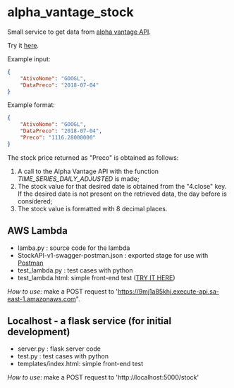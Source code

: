 # alpha_vantage_stock
Small service to get data from [alpha vantage API](https://www.alphavantage.co/documentation/).

Try it [here](https://jeromevonk.github.io/other/test_lambda.html).

Example input:

```json
{
	"AtivoNome": "GOOGL",
	"DataPreco": "2018-07-04"
}
```

Example format:

```json
{
	"AtivoNome": "GOOGL",
	"DataPreco": "2018-07-04",
	"Preco": "1116.28000000"
}
```

The stock price returned as "Preco" is obtained as follows:

1. A call to the Alpha Vantage API with the function *TIME_SERIES_DAILY_ADJUSTED* is made;
2. The stock value for that desired date is obtained from the "4.close" key. If the desired date is not present on the retrieved data, the day before is considered;
3. The stock value is formatted with 8 decimal places.


## AWS Lambda

- lamba.py : source code for the lambda
- StockAPI-v1-swagger-postman.json : exported stage for use with [Postman](https://www.getpostman.com/)
- test_lambda.py : test cases with python
- test_lambda.html: simple front-end test ([TRY IT HERE](https://jeromevonk.github.io/other/test_lambda.html))

*How to use*: make a POST request to 'https://9mj1a85khj.execute-api.sa-east-1.amazonaws.com".

## Localhost - a flask service (for initial development)

- server.py : flask server code
- test.py : test cases with python
- templates/index.html: simple front-end test

*How to use*: make a POST request to 'http://localhost:5000/stock'
